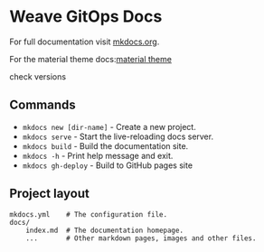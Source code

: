 # Weave GitOps Docs

For full documentation visit [mkdocs.org](https://www.mkdocs.org).

For the material theme docs:[material theme](https://squidfunk.github.io/mkdocs-material/)

check versions

## Commands

* `mkdocs new [dir-name]` - Create a new project.
* `mkdocs serve` - Start the live-reloading docs server.
* `mkdocs build` - Build the documentation site.
* `mkdocs -h` - Print help message and exit.
* `mkdocs gh-deploy` - Build to GitHub pages site 

## Project layout

    mkdocs.yml    # The configuration file.
    docs/
        index.md  # The documentation homepage.
        ...       # Other markdown pages, images and other files.


